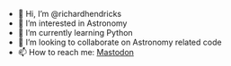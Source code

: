 - 👋 Hi, I’m @richardhendricks
- 👀 I’m interested in Astronomy
- 🌱 I’m currently learning Python
- 💞️ I’m looking to collaborate on Astronomy related code
- 📫 How to reach me: <a rel="me" href="https://astronomy.city/@hendric">Mastodon</a>

<!---
richardhendricks/richardhendricks is a ✨ special ✨ repository because its `README.md` (this file) appears on your GitHub profile.
You can click the Preview link to take a look at your changes.
--->

